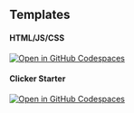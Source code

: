 ## Templates
#### HTML/JS/CSS
<a href='https://github.com/codespaces/new/Steel-City-Codes-Marshall-Middle-School/html'><img src='https://github.com/codespaces/badge.svg' alt='Open in GitHub Codespaces' style='max-width: 100%;'></a>

#### Clicker Starter
[![Open in GitHub Codespaces](https://github.com/codespaces/badge.svg)](https://codespaces.new/CoolCoderSJ/clicker-scc)
